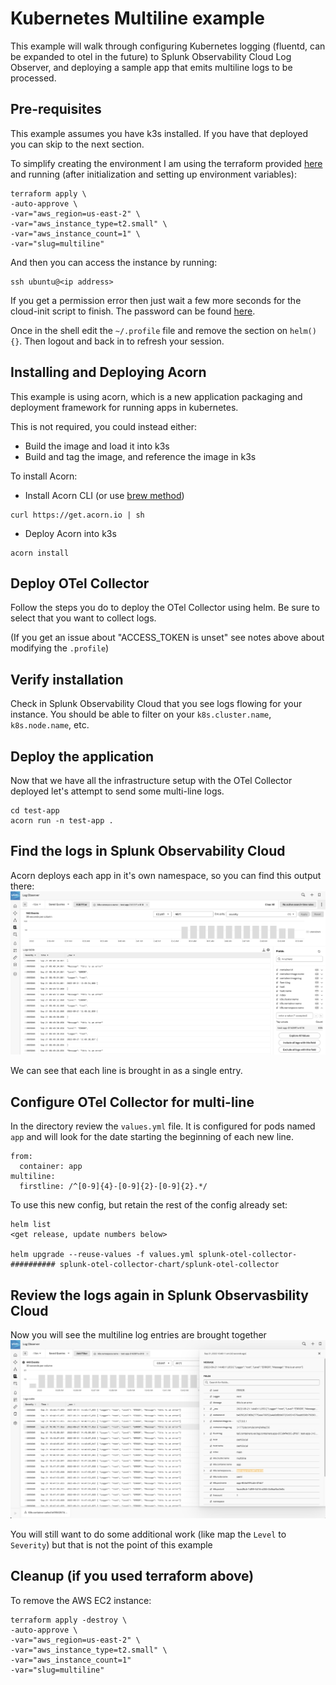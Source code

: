 # Kubernetes Multiline example

This example will walk through configuring Kubernetes logging (fluentd, can be expanded to otel in the future) to Splunk Observability Cloud Log Observer, and deploying a sample app that emits multiline logs to be processed.

## Pre-requisites

This example assumes you have k3s installed. If you have that deployed you can skip to the next section.

To simplify creating the environment I am using the terraform provided [here](https://github.com/signalfx/observability-workshop/tree/master/workshop/aws/ec2) and running (after initialization and setting up environment variables):
```
terraform apply \
-auto-approve \
-var="aws_region=us-east-2" \
-var="aws_instance_type=t2.small" \
-var="aws_instance_count=1" \
-var="slug=multiline"
```

And then you can access the instance by running:
```
ssh ubuntu@<ip address>
```
If you get a permission error then just wait a few more seconds for the cloud-init script to finish. The password can be found [here](https://github.com/signalfx/observability-workshop/blob/master/workshop/cloud-init/k3s.yaml#L3).

Once in the shell edit the `~/.profile` file and remove the section on `helm() {}`. Then logout and back in to refresh your session. 

## Installing and Deploying Acorn

This example is using acorn, which is a new application packaging and deployment framework for running apps in kubernetes.

This is not required, you could instead either:
* Build the image and load it into k3s
* Build and tag the image, and reference the image in k3s

To install Acorn:
* Install Acorn CLI (or use [brew method](https://docs.acorn.io/installation/installing))
```
curl https://get.acorn.io | sh
```
* Deploy Acorn into k3s
```
acorn install
```

## Deploy OTel Collector

Follow the steps you do to deploy the OTel Collector using helm. Be sure to select that you want to collect logs.

(If you get an issue about "ACCESS_TOKEN is unset" see notes above about modifying the `.profile`)

## Verify installation
Check in Splunk Observability Cloud that you see logs flowing for your instance. You should be able to filter on your `k8s.cluster.name`, `k8s.node.name`, etc.

## Deploy the application
Now that we have all the infrastructure setup with the OTel Collector deployed let's attempt to send some multi-line logs.

```
cd test-app
acorn run -n test-app .
```

## Find the logs in Splunk Observability Cloud
Acorn deploys each app in it's own namespace, so you can find this output there:
![Example Before](img/Example_Before.png)

We can see that each line is brought in as a single entry.

## Configure OTel Collector for multi-line
In the directory review the `values.yml` file. It is configured for pods named `app` and will look for the date starting the beginning of each new line.
```
from:
  container: app
multiline:
  firstline: /^[0-9]{4}-[0-9]{2}-[0-9]{2}.*/
```

To use this new config, but retain the rest of the config already set:
```
helm list
<get release, update numbers below>

helm upgrade --reuse-values -f values.yml splunk-otel-collector-########## splunk-otel-collector-chart/splunk-otel-collector
```

## Review the logs again in Splunk Observasbility Cloud
Now you will see the multiline log entries are brought together
![Example After](img/Example_After.png)

You will still want to do some additional work (like map the `Level` to `Severity`) but that is not the point of this example

## Cleanup (if you used terraform above)

To remove the AWS EC2 instance:
```
terraform apply -destroy \
-auto-approve \
-var="aws_region=us-east-2" \
-var="aws_instance_type=t2.small" \
-var="aws_instance_count=1"
-var="slug=multiline"
```
